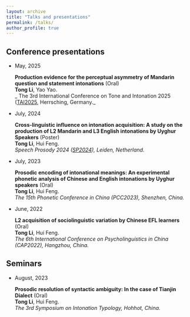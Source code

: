 ```yaml
---
layout: archive
title: "Talks and presentations"
permalink: /talks/
author_profile: true
---
```

## Conference presentations

- May, 2025

  **Production evidence for the perceptual asymmetry of Mandarin question and statement intonations** (Oral)<br>**Tong Li**, Yao Yao. <br> _ The 3rd International Conference on Tone and Intonation 2025 ([TAI2025](https://www.tai2025.org/), Herrsching, Germany._ 

- July, 2024

  **Cross-linguistic influence on intonation acquisition: A study on the production of L2 Mandarin and L3 English intonations by Uyghur Speakers** (Poster)<br>**Tong Li**, Hui Feng. <br> _Speech Prosody 2024 ([SP2024](https://www.universiteitleiden.nl/sp2024)), Leiden, Netherland._ 

- July, 2023

  **Prosodic encoding of intonational meanings: An experimental phonetic analysis of Chinese and English intonations by Uyghur speakers** (Oral)<br>**Tong Li**, Hui Feng.<br> _The 15th Phonetic Conference in China (PCC2023), Shenzhen, China._
  
- June, 2022

  **L2 acquisition of sociolinguistic variation by Chinese EFL learners** (Oral)<br>**Tong Li**, Hui Feng.<br> _The 6th International Conference on Psycholinguistics in China (CAP2022), Hangzhou, China._
  
## Seminars

- August, 2023

  **Prosodic resolution of syntactic ambiguity: In the case of Tianjin Dialect** (Oral)<br> **Tong Li**, Hui Feng.<br> _The 3rd Symposium on Intonation Typology, Hohhot, China._ 
